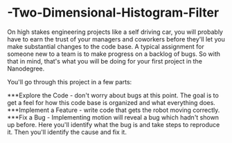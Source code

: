 # -Two-Dimensional-Histogram-Filter

On high stakes engineering projects like a self driving car, you will probably have to earn the trust of your managers and coworkers before they'll let you make substantial changes to the code base.  A typical assignment for someone new to a team is to make progress on a backlog of bugs. So with that in mind, that's what you will be doing for your first project in the Nanodegree.  


You'll go through this project in a few parts:

***Explore the Code - don't worry about bugs at this point. The goal is to get a feel for how this code base is organized and what everything does.
***Implement a Feature - write code that gets the robot moving correctly.
***Fix a Bug - Implementing motion will reveal a bug which hadn't shown up before. Here you'll identify what the bug is and take steps to reproduce it. Then you'll identify the cause and fix it.
